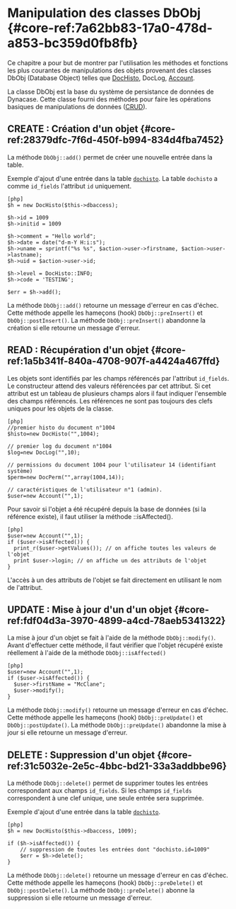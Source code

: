 # Manipulation des classes DbObj {#core-ref:7a62bb83-17a0-478d-a853-bc359d0fb8fb}

Ce chapitre a pour but de montrer par l'utilisation les méthodes et fonctions
les plus courantes de manipulations des objets provenant des classes DbObj
(Database Object) telles que [DocHisto][dbhisto], DocLog, [Account][dbaccount].

La classe DbObj est la base du système de persistance de données de Dynacase. Cette
classe fourni des méthodes pour faire les opérations basiques de manipulations 
de données ([CRUD][wikiCRUD]).

## CREATE : Création d'un objet {#core-ref:28379dfc-7f6d-450f-b994-834d4fba7452}

La méthode `DbObj::add()` permet de créer une nouvelle entrée dans la table.

Exemple d'ajout d'une entrée dans la table [`dochisto`][dbhisto].
La table `dochisto` a comme `id_fields` l'attribut `id` uniquement.

    [php]
    $h = new DocHisto($this->dbaccess);
    
    $h->id = 1009
    $h->initid = 1009
    
    $h->comment = "Hello world";
    $h->date = date("d-m-Y H:i:s");
    $h->uname = sprintf("%s %s", $action->user->firstname, $action->user->lastname);
    $h->uid = $action->user->id;
    
    $h->level = DocHisto::INFO;
    $h->code = 'TESTING';
    
    $err = $h->add();

La méthode `DbObj::add()` retourne un message d'erreur en cas d'échec. Cette
méthode appelle les hameçons (hook) `DbObj::preInsert()` et
`DbObj::postInsert()`. La méthode `DbObj::preInsert()` abandonne la création si
elle retourne un message d'erreur.

## READ : Récupération d'un objet {#core-ref:1a5b341f-840a-4708-907f-a4424a467ffd}

Les objets sont identifiés par les champs référencés par l'attribut `id_fields`.
Le constructeur attend des valeurs référencées par cet attribut. Si cet attribut
est un tableau de plusieurs champs alors il faut indiquer l'ensemble des champs
référencés. Les références ne sont pas toujours des clefs uniques pour les
objets de la classe.

    [php]
    //premier histo du document n°1004
    $histo=new DocHisto("",1004);
    
    // premier log du document n°1004
    $log=new DocLog("",10);
    
    // permissions du document 1004 pour l'utilisateur 14 (identifiant système)
    $perm=new DocPerm("",array(1004,14));
    
    // caractéristiques de l'utilisateur n°1 (admin).
    $user=new Account("",1);

Pour savoir si l'objet a été récupéré depuis la base de données (si la référence
existe), il faut utiliser la méthode ::isAffected().

    [php]
    $user=new Account("",1);
    if ($user->isAffected()) {
      print_r($user->getValues()); // on affiche toutes les valeurs de l'objet
      print $user->login; // on affiche un des attributs de l'objet
    }

L'accès à un des attributs de l'objet se fait directement en utilisant le nom de
l'attribut.

## UPDATE : Mise à jour d'un d'un objet {#core-ref:fdf04d3a-3970-4899-a4cd-78aeb5341322}

La mise à jour d'un objet se fait à l'aide de la méthode `DbObj::modify()`. 
Avant d'effectuer cette méthode, il faut vérifier que l'objet récupéré existe
réellement à l'aide de la méthode `DbObj::isAffected()`

    [php]
    $user=new Account("",1);
    if ($user->isAffected()) {
      $user->firstName = "McClane";
      $user->modify();
    }

La méthode `DbObj::modify()` retourne un message d'erreur en cas d'échec. Cette
méthode appelle les hameçons (hook) `DbObj::preUpdate()` et
`DbObj::postUpdate()`. La méthode `DbObj::preUpdate()` abandonne la mise à jour
si elle retourne un message d'erreur.

## DELETE : Suppression d'un objet {#core-ref:31c5032e-2e5c-4bbc-bd21-33a3addbbe96}

La méthode `DbObj::delete()` permet de supprimer toutes les entrées
correspondant aux champs `id_fields`. Si les champs `id_fields` correspondent à
une clef unique, une seule entrée sera supprimée. 

Exemple d'ajout d'une entrée dans la table [`dochisto`][dbhisto].

    [php]
    $h = new DocHisto($this->dbaccess, 1009);
    
    if ($h->isAffected()) {
        // suppression de toutes les entrées dont "dochisto.id=1009"
        $err = $h->delete();
    }

La méthode `DbObj::delete()` retourne un message d'erreur en cas d'échec. Cette
méthode appelle les hameçons (hook) `DbObj::preDelete()` et
`DbObj::postDelete()`. La méthode `DbObj::preDelete()` abonne la suppression si
elle retourne un message d'erreur.

<!-- links -->

[dbaccount]:        #core-ref:6d5684f4-73e8-431c-8b2b-6224a9e6b074 "Table users"
[dbhisto]:          #core-ref:dc380a30-61b1-4a51-997b-6a3e8f5e1fed "Table dochisto"
[wikiCRUD]:         https://fr.wikipedia.org/wiki/CRUD "Wikipedia CRUD"